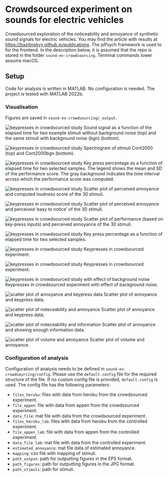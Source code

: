 #  Crowdsourced experiment on sounds for electric vehicles
Crowdsourced exploration of the noticeability and annoyance of synthetic sound signals for electric vehicles. You may find the article with results at https://bazilinskyy.github.io/publications. The jsPsych framework is used to for the frontend. In the description below, it is assumed that the repo is stored in the folder `sound-ev-crowdsourcing`. Terminal commands lower assume macOS.

## Setup
Code for analysis is written in MATLAB. No configuration is needed. The project is tested with MATLAB 2022b.

### Visualisation
Figures are saved in `sound-ev-crowdsourcing/_output`.

![keypresses in crowdsourced study](https://github.com/bazilinskyy/sound-ev-crowdsourcing/blob/main/figures/sound-elapsed-time.jpg?raw=true)
Sound signal as a function of the elapsed time for two example stimuli without background noise (top) and the same stimuli with background noise (bgn) (bottom).

![keypresses in crowdsourced study](https://github.com/bazilinskyy/sound-ev-crowdsourcing/blob/main/figures/spectogram.jpg?raw=true)
Spectrogram of stimuli Cont2000 (top) and Cont2000bgn (bottom).

![keypresses in crowdsourced study](https://github.com/bazilinskyy/sound-ev-crowdsourcing/blob/main/figures/keypress-time.jpg?raw=true)
Key press percentage as a function of elapsed time for two selected samples. The legend shows the mean and SD of the performance score. The gray background indicates the time interval across which the performance score was computed.

![keypresses in crowdsourced study](https://github.com/bazilinskyy/sound-ev-crowdsourcing/blob/main/figures/scatter-annoyance-loudness.jpg?raw=true)
Scatter plot of perceived annoyance and computed loudness score of the 30 stimuli.

![keypresses in crowdsourced study](https://github.com/bazilinskyy/sound-ev-crowdsourcing/blob/main/figures/scatter-annoyance-noticeability.jpg?raw=true)
Scatter plot of perceived annoyance and perceived ‘easy to notice’ of the 30 stimuli.

![keypresses in crowdsourced study](https://github.com/bazilinskyy/sound-ev-crowdsourcing/blob/main/figures/scatter-performance-annoyance.jpg?raw=true)
Scatter plot of performance (based on key-press inputs) and perceived annoyance of the 30 stimuli.

![keypresses in crowdsourced study](https://github.com/bazilinskyy/sound-ev-crowdsourcing/blob/main/figures/keypress-time.jpg?raw=true)
Key press percentage as a function of elapsed time for two selected samples.

![keypresses in crowdsourced study](https://github.com/bazilinskyy/sound-ev-crowdsourcing/blob/main/figures/keypress-online.jpg?raw=true)
Keypresses in crowdsourced experiment.

![keypresses in crowdsourced study](https://github.com/bazilinskyy/sound-ev-crowdsourcing/blob/main/figures/keypress-online.jpg?raw=true)
Keypresses in crowdsourced experiment.

![keypresses in crowdsourced study with effect of background noise](https://github.com/bazilinskyy/sound-ev-crowdsourcing/blob/main/figures/keypress-online-noise.jpg?raw=true)
Keypresses in crowdsourced experiment with effect of background noise.

![scatter plot of annoyance and keypress data](https://github.com/bazilinskyy/sound-ev-crowdsourcing/blob/main/figures/scatter-annoyance-keypress.jpg?raw=true)
Scatter plot of annoyance and keypress data.

![scatter plot of noteceability and annoyance](https://github.com/bazilinskyy/sound-ev-crowdsourcing/blob/main/figures/scatter-notice-annoyance.jpg?raw=true)
Scatter plot of annoyance and keypress data.

![scatter plot of noteceability and information](https://github.com/bazilinskyy/sound-ev-crowdsourcing/blob/main/figures/scatter-notice-information.jpg?raw=true)
Scatter plot of annoyance and showing enough information data.

![scatter plot of volume and annoyance](https://github.com/bazilinskyy/sound-ev-crowdsourcing/blob/main/figures/scatter-notice-information.jpg?raw=true)
Scatter plot of volume and annoyance.

### Configuration of analysis
Configuration of analysis needs to be defined in `sound-ev-crowdsourcing/config`. Please use the `default.config` file for the required structure of the file. If no custom config file is provided, `default.config` is used. The config file has the following parameters:
* `files_heroku`: files with data from heroku from the crowdsourced experiment.
* `file_appen`: file with data from appen from the crowdsourced experiment.
* `data_file`: mat file with data from the crowdsourced experiment.
* `files_heroku_lab`: files with data from heroku from the controlled experiment.
* `file_appen_lab`: file with data from appen from the controlled experiment.
* `data_file_lab`: mat file with data from the controlled experiment.
* `estimated_annoyance`: mat file data of estimated annoyance.
* `mapping`: csv file with mapping of stimuli.
* `path_output`: path for outputting figures in the EPS format.
* `path_figures`: path for outputting figures in the JPG format.
* `path_stimuli`: path for stimuli.
